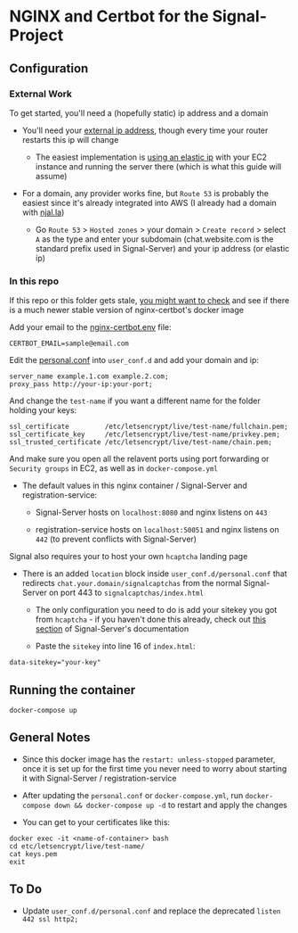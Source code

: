 # NGINX and Certbot for the Signal-Project

## Configuration

### External Work

To get started, you'll need a (hopefully static) ip address and a domain

- You'll need your [external ip address](https://wtfismyip.com/), though every time your router restarts this ip will change

  - The easiest implementation is [using an elastic ip](https://github.com/JJTofflemire/Signal-Server/blob/main/docs/signal-server-configuration.md#aws-ec2) with your EC2 instance and running the server there (which is what this guide will assume)

- For a domain, any provider works fine, but `Route 53` is probably the easiest since it's already integrated into AWS (I already had a domain with [njal.la](https://njal.la))

  - Go `Route 53` > `Hosted zones` > your domain > `Create record` > select `A` as the type and enter your subdomain (chat.website.com is the standard prefix used in Signal-Server) and your ip address (or elastic ip)

### In this repo

If this repo or this folder gets stale, [you might want to check](https://github.com/JonasAlfredsson/docker-nginx-certbot/blob/master/docs/dockerhub_tags.md) and see if there is a much newer stable version of nginx-certbot's docker image

Add your email to the [nginx-certbot.env](nginx-certbot.env) file:

```
CERTBOT_EMAIL=sample@email.com
```

Edit the [personal.conf](user_conf.d/personal.conf) into `user_conf.d` and add your domain and ip:

```
server_name example.1.com example.2.com;
proxy_pass http://your-ip:your-port;
```

And change the `test-name` if you want a different name for the folder holding your keys:

```
ssl_certificate         /etc/letsencrypt/live/test-name/fullchain.pem;
ssl_certificate_key     /etc/letsencrypt/live/test-name/privkey.pem;
ssl_trusted_certificate /etc/letsencrypt/live/test-name/chain.pem;
```

And make sure you open all the relavent ports using port forwarding or `Security groups` in EC2, as well as in `docker-compose.yml`

- The default values in this nginx container / Signal-Server and registration-service:

  - Signal-Server hosts on `localhost:8080` and nginx listens on `443`
  
  - registration-service hosts on `localhost:50051` and nginx listens on `442` (to prevent conflicts with Signal-Server)

Signal also requires your to host your own `hcaptcha` landing page

- There is an added `location` block inside `user_conf.d/personal.conf` that redirects `chat.your.domain/signalcaptchas` from the normal Signal-Server on port 443 to `signalcaptchas/index.html`

  - The only configuration you need to do is add your sitekey you got from `hcaptcha` - if you haven't done this already, check out [this section](https://github.com/JJTofflemire/Signal-Server/blob/main/docs/signal-server-configuration.md#hcaptcha) of Signal-Server's documentation

  - Paste the `sitekey` into line 16 of `index.html`:

```
data-sitekey="your-key"
```

## Running the container

`docker-compose up`

## General Notes

- Since this docker image has the `restart: unless-stopped` parameter, once it is set up for the first time you never need to worry about starting it with Signal-Server / registration-service

- After updating the `personal.conf` or `docker-compose.yml`, run `docker-compose down && docker-compose up -d` to restart and apply the changes

- You can get to your certificates like this:

```
docker exec -it <name-of-container> bash
cd etc/letsencrypt/live/test-name/
cat keys.pem
exit
```

## To Do

- Update `user_conf.d/personal.conf` and replace the deprecated `listen 442 ssl http2;`
